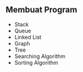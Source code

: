 <h2>Membuat Program</h2>
<ul>
  <li>Stack</li>
  <li>Queue</li>
  <li>Linked List</li>
  <li>Graph</li>
  <li>Tree</li>
  <li>Searching Algorithm</li>
  <li>Sorting Algorithm</li>
</ul>
